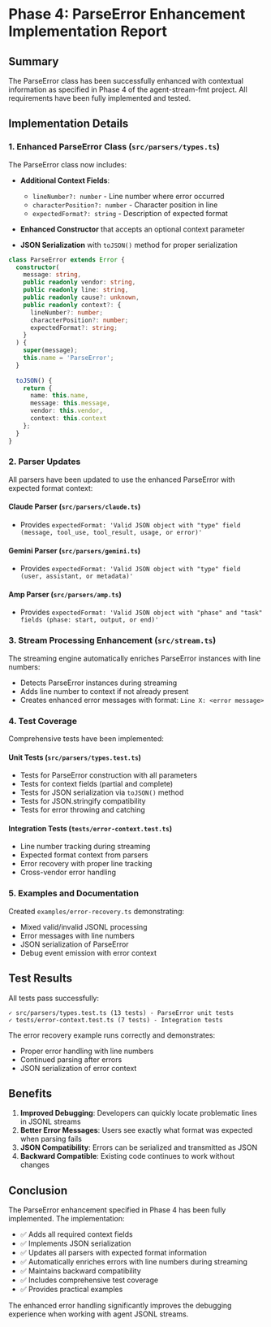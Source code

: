 # Phase 4: ParseError Enhancement Implementation Report

## Summary

The ParseError class has been successfully enhanced with contextual information as specified in Phase 4 of the agent-stream-fmt project. All requirements have been fully implemented and tested.

## Implementation Details

### 1. Enhanced ParseError Class (`src/parsers/types.ts`)

The ParseError class now includes:

- **Additional Context Fields**:
  - `lineNumber?: number` - Line number where error occurred
  - `characterPosition?: number` - Character position in line
  - `expectedFormat?: string` - Description of expected format

- **Enhanced Constructor** that accepts an optional context parameter
- **JSON Serialization** with `toJSON()` method for proper serialization

```typescript
class ParseError extends Error {
  constructor(
    message: string,
    public readonly vendor: string,
    public readonly line: string,
    public readonly cause?: unknown,
    public readonly context?: {
      lineNumber?: number;
      characterPosition?: number;
      expectedFormat?: string;
    }
  ) {
    super(message);
    this.name = 'ParseError';
  }
  
  toJSON() {
    return {
      name: this.name,
      message: this.message,
      vendor: this.vendor,
      context: this.context
    };
  }
}
```

### 2. Parser Updates

All parsers have been updated to use the enhanced ParseError with expected format context:

#### Claude Parser (`src/parsers/claude.ts`)
- Provides `expectedFormat: 'Valid JSON object with "type" field (message, tool_use, tool_result, usage, or error)'`

#### Gemini Parser (`src/parsers/gemini.ts`)
- Provides `expectedFormat: 'Valid JSON object with "type" field (user, assistant, or metadata)'`

#### Amp Parser (`src/parsers/amp.ts`)
- Provides `expectedFormat: 'Valid JSON object with "phase" and "task" fields (phase: start, output, or end)'`

### 3. Stream Processing Enhancement (`src/stream.ts`)

The streaming engine automatically enriches ParseError instances with line numbers:

- Detects ParseError instances during streaming
- Adds line number to context if not already present
- Creates enhanced error messages with format: `Line X: <error message>`

### 4. Test Coverage

Comprehensive tests have been implemented:

#### Unit Tests (`src/parsers/types.test.ts`)
- Tests for ParseError construction with all parameters
- Tests for context fields (partial and complete)
- Tests for JSON serialization via `toJSON()` method
- Tests for JSON.stringify compatibility
- Tests for error throwing and catching

#### Integration Tests (`tests/error-context.test.ts`)
- Line number tracking during streaming
- Expected format context from parsers
- Error recovery with proper line tracking
- Cross-vendor error handling

### 5. Examples and Documentation

Created `examples/error-recovery.ts` demonstrating:
- Mixed valid/invalid JSONL processing
- Error messages with line numbers
- JSON serialization of ParseError
- Debug event emission with error context

## Test Results

All tests pass successfully:

```
✓ src/parsers/types.test.ts (13 tests) - ParseError unit tests
✓ tests/error-context.test.ts (7 tests) - Integration tests
```

The error recovery example runs correctly and demonstrates:
- Proper error handling with line numbers
- Continued parsing after errors
- JSON serialization of error context

## Benefits

1. **Improved Debugging**: Developers can quickly locate problematic lines in JSONL streams
2. **Better Error Messages**: Users see exactly what format was expected when parsing fails
3. **JSON Compatibility**: Errors can be serialized and transmitted as JSON
4. **Backward Compatible**: Existing code continues to work without changes

## Conclusion

The ParseError enhancement specified in Phase 4 has been fully implemented. The implementation:
- ✅ Adds all required context fields
- ✅ Implements JSON serialization
- ✅ Updates all parsers with expected format information
- ✅ Automatically enriches errors with line numbers during streaming
- ✅ Maintains backward compatibility
- ✅ Includes comprehensive test coverage
- ✅ Provides practical examples

The enhanced error handling significantly improves the debugging experience when working with agent JSONL streams.